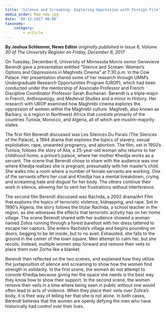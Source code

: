 ```yaml
---
title: 'Silence and Screaming: Exploring Oppression with Foreign Film'
media_order: Map_new.jpg
date: '08-12-2017 00:00'
taxonomy:
    category:
        - article
---
```


**By Joshua Schlenner, News Editor** _originally published in Issue 6, Volume 30 of The University Register on Friday, December 8, 2017_

On Tuesday, December 6, University of Minnesota Morris senior Genevieve Berendt gave a presentation entitled “Silence and Scream: Women’s Options and Oppressions in Maghrebi Cinema” at 7:30 p.m. in the Cow Palace. Her presentation shared some of her research through UMM’s Undergraduate Research Opportunities Program (UROP), which had been conducted under the mentorship of Associate Professor and French Discipline Coordinator Professor Sarah Buchanan. Berendt is a triple-major in French, Anthropology, and Medieval Studies and a minor in History. Her research with UROP examined how Maghrebi cinema explores the oppression of women within the Maghrebi culture. Maghreb, also known as Barbary, is a region in Northwest Africa that consists primarily of the countries Tunisia, Morocco, and Algeria, all of which are muslim-majority states. 

The first film Berendt discussed was Les Silences Du Parais (The Silences of the Palace), a 1994 drama that explores the topics of slavery, sexual exploitation, rape, unwanted pregnancy, and abortion. The film, set in 1950’s Tunisia, follows the story of Alia, a 25-year-old woman who returns to her childhood home, a prince’s palace, where her mother Khedija works as a servant. The scene that Berendt chose to share with the audience was one where Khedija realizes she is pregnant, presumably with her master’s child. She walks into a room where a number of female servants are working. One of the servants offers her coal and Khedija has a mental breakdown, crying and screaming hate and disgust for her body. The others continue their work in silence, allowing her to vent her frustrations without interference. 

The second film Berendt discussed was Rachida, a 2002 drama/Art Film that explores the topics of terroristic violence, kidnapping, and rape. Set in 1990’s Algeria, the story follows the titular Rachida, a school teacher in the region, as she witnesses the effects that terroristic activity has on her home village. The scene Berendt shared with her audience showed a woman named Zohra running through a forest barefoot with her dress tattered to escape her captors. She enters Rachida’s village and begins pounding on doors, begging to be let inside, but to no avail. Exhausted, she falls to the ground in the center of the town square. Men attempt to calm her, but she recoils. Instead, multiple women step forward and remove their veils to place them over Zorha like a blanket. 

Berendt then reflected on the two scenes, and explained how they utilize the juxtaposition of silence and screaming to show how the women find strength in solidarity. In the first scene, the women do not attempt to console Khedija because giving her the space she needs is the best way they know how to show their support. In the second scene, the women remove their veils in a time where being seen in public without one would often lead to acts of violence. When they place their veils over Zohra’s body, it is their way of telling her that she is not alone. In both cases, Berendt believes that the women are openly defying the men who have historically had control over their lives.
